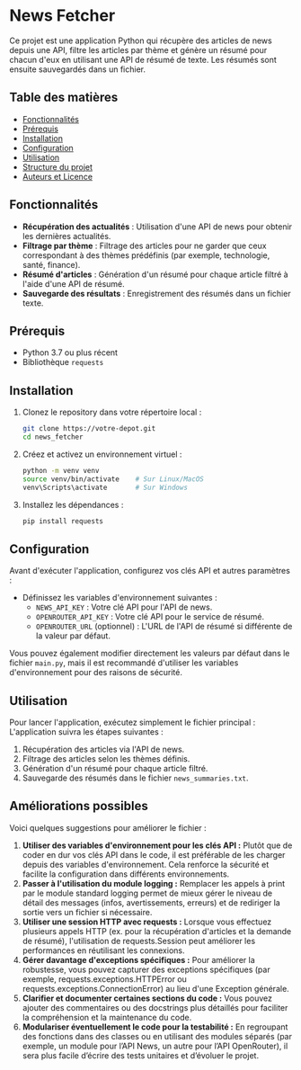 # News Fetcher

Ce projet est une application Python qui récupère des articles de news depuis une API, filtre les articles par thème et génère un résumé pour chacun d'eux en utilisant une API de résumé de texte. Les résumés sont ensuite sauvegardés dans un fichier.

## Table des matières

- [Fonctionnalités](#fonctionnalités)
- [Prérequis](#prérequis)
- [Installation](#installation)
- [Configuration](#configuration)
- [Utilisation](#utilisation)
- [Structure du projet](#structure-du-projet)
- [Auteurs et Licence](#auteurs-et-licence)

## Fonctionnalités

- **Récupération des actualités** : Utilisation d'une API de news pour obtenir les dernières actualités.
- **Filtrage par thème** : Filtrage des articles pour ne garder que ceux correspondant à des thèmes prédéfinis (par exemple, technologie, santé, finance).
- **Résumé d'articles** : Génération d'un résumé pour chaque article filtré à l'aide d'une API de résumé.
- **Sauvegarde des résultats** : Enregistrement des résumés dans un fichier texte.

## Prérequis

- Python 3.7 ou plus récent
- Bibliothèque `requests`

## Installation

1. Clonez le repository dans votre répertoire local :

   ```bash
   git clone https://votre-depot.git
   cd news_fetcher
   ```

2. Créez et activez un environnement virtuel :

   ```bash
   python -m venv venv
   source venv/bin/activate    # Sur Linux/MacOS
   venv\Scripts\activate       # Sur Windows
   ```

3. Installez les dépendances :

   ```bash
   pip install requests
   ```

## Configuration

Avant d'exécuter l'application, configurez vos clés API et autres paramètres :

- Définissez les variables d'environnement suivantes :
  - `NEWS_API_KEY` : Votre clé API pour l'API de news.
  - `OPENROUTER_API_KEY` : Votre clé API pour le service de résumé.
  - `OPENROUTER_URL` (optionnel) : L'URL de l'API de résumé si différente de la valeur par défaut.

Vous pouvez également modifier directement les valeurs par défaut dans le fichier `main.py`, mais il est recommandé d'utiliser les variables d'environnement pour des raisons de sécurité.

## Utilisation

Pour lancer l'application, exécutez simplement le fichier principal :
L'application suivra les étapes suivantes :

1. Récupération des articles via l'API de news.
2. Filtrage des articles selon les thèmes définis.
3. Génération d'un résumé pour chaque article filtré.
4. Sauvegarde des résumés dans le fichier `news_summaries.txt`.

## Améliorations possibles

Voici quelques suggestions pour améliorer le fichier :
1. **Utiliser des variables d'environnement pour les clés API :**
Plutôt que de coder en dur vos clés API dans le code, il est préférable de les charger depuis des variables d'environnement. Cela renforce la sécurité et facilite la configuration dans différents environnements.
2. **Passer à l'utilisation du module logging :**
Remplacer les appels à print par le module standard logging permet de mieux gérer le niveau de détail des messages (infos, avertissements, erreurs) et de rediriger la sortie vers un fichier si nécessaire.
3. **Utiliser une session HTTP avec requests :**
Lorsque vous effectuez plusieurs appels HTTP (ex. pour la récupération d'articles et la demande de résumé), l'utilisation de requests.Session peut améliorer les performances en réutilisant les connexions.
4. **Gérer davantage d'exceptions spécifiques :**
Pour améliorer la robustesse, vous pouvez capturer des exceptions spécifiques (par exemple, requests.exceptions.HTTPError ou requests.exceptions.ConnectionError) au lieu d'une Exception générale.
5. **Clarifier et documenter certaines sections du code :**
Vous pouvez ajouter des commentaires ou des docstrings plus détaillés pour faciliter la compréhension et la maintenance du code.
6. **Modulariser éventuellement le code pour la testabilité :**
En regroupant des fonctions dans des classes ou en utilisant des modules séparés (par exemple, un module pour l’API News, un autre pour l’API OpenRouter), il sera plus facile d’écrire des tests unitaires et d’évoluer le projet.
